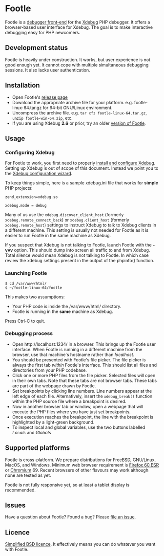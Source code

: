 Footle
======
Footle is a [debugger front-end](https://en.wikipedia.org/wiki/Debugger#Debugger_front-ends) for the [Xdebug](https://xdebug.org/) PHP debugger.  It offers a browser-based user interface for Xdebug.  The goal is to make interactive debugging easy for PHP newcomers.

## Development status
Footle is heavily under construction.  It works, but user experience is not good enough yet.  It cannot cope with multiple simultaneous debugging sessions.  It also lacks user authentication.

## Installation
- Open Footle's [release page](https://github.com/progga/footle/releases)
- Download the appropriate archive file for your platform.  e.g. footle-linux-64.tar.gz for 64-bit GNU/Linux environment.
- Uncompress the archive file.  e.g. `tar xfz footle-linux-64.tar.gz`, `unzip footle-win-64.zip`, etc.
- If you are using Xdebug **2.6** or prior, try an older [version of Footle](https://github.com/progga/footle/releases/tag/2018-11-26-dev).

## Usage
### Configuring Xdebug
For Footle to work, you first need to properly [install and configure Xdebug](https://xdebug.org/docs/install). Setting up Xdebug is out of scope of this document.  Instead we point you to the [Xdebug configuration wizard](https://xdebug.org/wizard.php).

To keep things simple, here is a sample xdebug.ini file that works for **simple** PHP projects:
```
zend_extension=xdebug.so

xdebug.mode = debug
```

Many of us use the `xdebug.discover_client_host` (formerly `xdebug.remote_connect_back`) or `xdebug.client_host` (formerly `xdebug.remote_host`) settings to instruct Xdebug to talk to Xdebug clients in a different machine.  This setting is usually not needed for Footle as it is easier to run Footle in the same machine as Xdebug.

If you suspect that Xdebug is not talking to Footle, launch Footle with the **-vvv** option.  This should dump into screen all traffic to and from Xdebug.  Total silence would mean Xdebug is not talking to Footle.  In which case review the xdebug settings present in the output of the phpinfo() function.

### Launching Footle
```
$ cd /var/www/html/
$ ~/footle-linux-64/footle
```

This makes two assumptions:
- Your PHP code is inside the /var/www/html/ directory.
- Footle is running in the **same** machine as Xdebug.

Press Ctrl-C to quit.

### Debugging process
- Open http://localhost:1234/ in a browser.  This brings up the Footle user interface.  When Footle is running in a different machine from the browser, use that machine's hostname rather than _localhost_.
- You should be presented with Footle's file picker.  The file picker is always the first tab *within* Footle's interface.  This should list all files and directories from your PHP codebase.
- Click one or more PHP files from the file picker. Selected files will open in their own tabs. Note that these tabs are not browser tabs. These tabs are part of the webpage drawn by Footle.
- Set breakpoints by clicking line numbers. Line numbers appear at the left edge of each file.  Alternatively, insert the `xdebug_break()` function within the PHP source file where a breakpoint is desired.
- Now in another browser tab or window, open a webpage that will execute the PHP files where you have just set breakpoints.
- Once execution reaches the breakpoint, the line with the breakpoint is highlighted by a light-green background.
- To inspect local and global variables, use the two buttons labelled *Locals* and *Globals*

## Supported platforms
Footle is cross-platform.  We prepare distributions for FreeBSD, GNU/Linux, MacOS, and Windows.  Minimum web browser requirement is [Firefox 60 ESR](https://en.wikipedia.org/wiki/History_of_Firefox#Rapid_release_with_ESR) or [Chromium](https://en.wikipedia.org/wiki/Chromium_(web_browser)) 69.  Recent browsers of other flavours may work although none are tested as yet.

Footle is not fully responsive yet, so at least a tablet display is recommended.

## Issues
Have a question about Footle?  Found a bug?  Please [file an issue](https://github.com/progga/footle/issues/new).
## Licence
[Simplified BSD licence](https://en.wikipedia.org/wiki/BSD_licenses#2-clause).  It effectively means you can do whatever you want with Footle.

